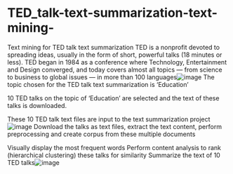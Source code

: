 # TED_talk-text-summarization-text-mining-
Text mining for TED talk text summarization
TED is a nonprofit devoted to spreading ideas, usually in the form of short, powerful talks (18 minutes or less). TED began in 1984 as a conference where Technology, Entertainment and Design converged, and today covers almost all topics — from science to business to global issues — in more than 100 languages![image](https://github.com/nimishb22/TED_talk-text-summarization-text-mining-/assets/20534138/e98bb9fc-1a9a-4850-a9d0-2680a0319212)
The topic chosen for the TED talk text summarization is ‘Education’

10 TED talks on the topic of ‘Education’ are selected and the text of these talks is downloaded.

These 10 TED talk text files are input to the text summarization project
![image](https://github.com/nimishb22/TED_talk-text-summarization-text-mining-/assets/20534138/8998de3c-ce1e-4be3-bbd2-e06565b6024d)
Download the talks as text files, extract the text content, perform preprocessing and create corpus from these multiple documents

Visually display the most frequent words
Perform content analysis to rank (hierarchical clustering) these talks for similarity
Summarize the text of 10 TED talks![image](https://github.com/nimishb22/TED_talk-text-summarization-text-mining-/assets/20534138/4c775488-9631-4442-a8ba-256e7f64591d)

